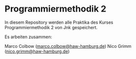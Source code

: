 # Programmiermethodik 2

In diesem Repository werden alle Praktika des Kurses Programmiermethodik 2 von Jnk gespeichert.

Es arbeiten zusammen:

Marco Colbow (marco.colbow@haw-hamburg.de)
Nico Grimm (nico.grimm@haw-hamburg.de)
